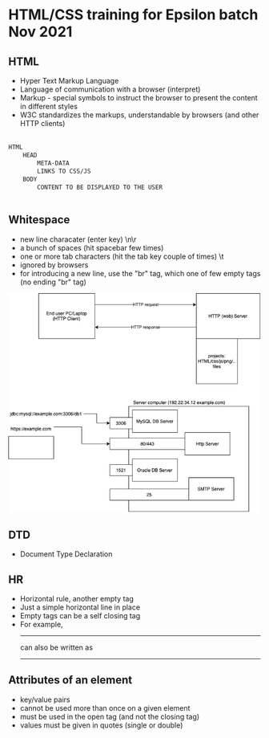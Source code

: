# HTML/CSS training for Epsilon batch Nov 2021

## HTML

-   Hyper Text Markup Language
-   Language of communication with a browser (interpret)
-   Markup - special symbols to instruct the browser to present the content in different styles
-   W3C standardizes the markups, understandable by browsers (and other HTTP clients)

```

HTML
    HEAD
        META-DATA
        LINKS TO CSS/JS
    BODY
        CONTENT TO BE DISPLAYED TO THE USER


```

## Whitespace

-   new line characater (enter key) \n\r
-   a bunch of spaces (hit spacebar few times)
-   one or more tab characters (hit the tab key couple of times) \t
-   ignored by browsers
-   for introducing a new line, use the "br" tag, which one of few empty tags (no ending "br" tag)

![](./concepts1.dio.png)

## DTD

-   Document Type Declaration

## HR

-   Horizontal rule, another empty tag
-   Just a simple horizontal line in place
-   Empty tags can be a self closing tag
-   For example, <hr> can also be written as <hr />

## Attributes of an element

-   key/value pairs
-   cannot be used more than once on a given element
-   must be used in the open tag (and not the closing tag)
-   values must be given in quotes (single or double)
